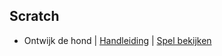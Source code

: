 ## Scratch

- Ontwijk de hond | [Handleiding](scratch/ontwijk-de-hond/ontwijk-de-hond.md) | [Spel bekijken](https://scratch.mit.edu/projects/217821507/)